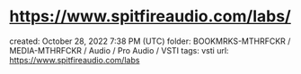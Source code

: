 # https://www.spitfireaudio.com/labs/

created: October 28, 2022 7:38 PM (UTC)
folder: BOOKMRKS-MTHRFCKR / MEDIA-MTHRFCKR / Audio / Pro Audio / VSTI
tags: vsti
url: https://www.spitfireaudio.com/labs